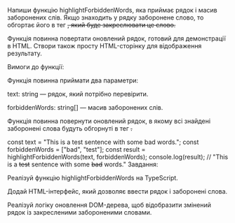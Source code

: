 Напиши функцію highlightForbiddenWords, яка приймає рядок і масив заборонених слів. Якщо знаходить у рядку заборонене слово, то обгортає його в тег <del>, який буде закреслювати це слово.

Функція повинна повертати оновлений рядок, готовий для демонстрації в HTML. Створи також просту HTML-сторінку для відображення результату.

Вимоги до функції:

Функція повинна приймати два параметри:

text: string — рядок, який потрібно перевірити.

forbiddenWords: string[] — масив заборонених слів.

Функція повинна повернути оновлений рядок, в якому всі знайдені заборонені слова будуть обгорнуті в тег <del>.

const text = "This is a test sentence with some bad words.";
const forbiddenWords = ["bad", "test"];
const result = highlightForbiddenWords(text, forbiddenWords);
console.log(result); // "This is a <del>test</del> sentence with some <del>bad</del> words."
Завдання:

Реалізуй функцію highlightForbiddenWords на TypeScript.

Додай HTML-інтерфейс, який дозволяє ввести рядок і заборонені слова.

Реалізуй логіку оновлення DOM-дерева, щоб відобразити змінений рядок із закресленими забороненими словами.
